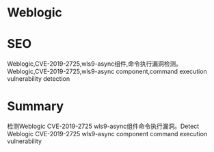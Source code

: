 # Weblogic
# SEO
Weblogic,CVE-2019-2725,wls9-async组件,命令执行漏洞检测。Weblogic,CVE-2019-2725,wls9-async component,command execution vulnerability detection
# Summary
检测Weblogic CVE-2019-2725 wls9-async组件命令执行漏洞。Detect Weblogic CVE-2019-2725 wls9-async component command execution vulnerability
